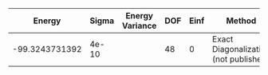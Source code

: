 | Energy         | Sigma | Energy Variance | DOF | Einf | Method                                | Data Repository |
|----------------|-------|-----------------|-----|------|---------------------------------------|-----------------|
| -99.3243731392 | 4e-10 |                 | 48  | 0    | Exact Diagonalization (not published) |                 |
